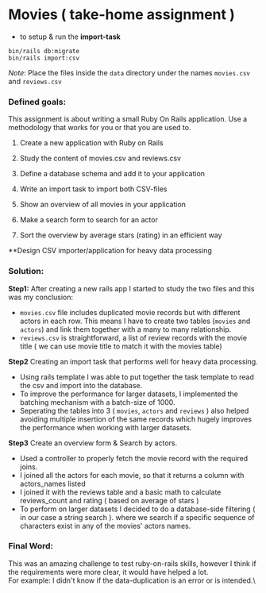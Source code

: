 # Movies ( take-home assignment )

* to setup & run the **import-task**
```
bin/rails db:migrate
bin/rails import:csv
```
_Note_: Place the files inside the `data` directory under the names `movies.csv` and `reviews.csv`


### Defined goals:
This assignment is about writing a small Ruby On Rails application. Use a methodology that works for you or that you are used to.

1. Create a new application with Ruby on Rails

2. Study the content of movies.csv and reviews.csv

3. Define a database schema and add it to your application

4. Write an import task to import both CSV-files

5. Show an overview of all movies in your application

6. Make a search form to search for an actor

7. Sort the overview by average stars (rating) in an efficient way

**Design CSV importer/application for heavy data processing 


### Solution:
**Step1:** After creating a new rails app I started to study the two files and this was my conclusion:
* `movies.csv` file includes duplicated movie records but with different actors in each row. This means I have to create two tables (`movies` and `actors`) and link them together with a many to many relationship.
* `reviews.csv` is straightforward, a list of review records with the movie title ( we can use movie title to match it with the movies table)

**Step2** Creating an import task that performs well for heavy data processing.
* Using rails template I was able to put together the task template to read the csv and import into the database.
* To improve the performance for larger datasets, I implemented the batching mechanism with a batch-size of 1000.
* Seperating the tables into 3 ( `movies`, `actors` and `reviews` ) also helped avoiding multiple insertion of the same records which hugely improves the performance when working with larger datasets.   

**Step3** Create an overview form & Search by actors.
* Used a controller to properly fetch the movie record with the required joins.
* I joined all the actors for each movie, so that it returns a column with actors_names listed 
* I joined it with the reviews table and a basic math to calculate reviews_count and rating ( based on average of stars )
* To perform on larger datasets I decided to do a database-side filtering ( in our case a string search ). where we search if a specific sequence of characters exist in any of the movies' actors names.


### Final Word:
This was an amazing challenge to test ruby-on-rails skills, however I think if the requirements were more clear, it would have helped a lot.\
For example: I didn't know if the data-duplication is an error or is intended.\





